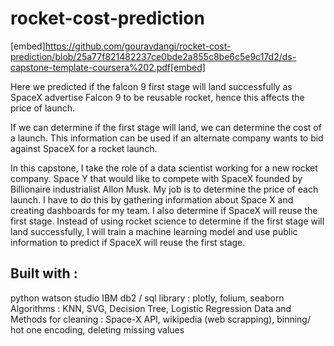 # rocket-cost-prediction

[embed]https://github.com/gouravdangi/rocket-cost-prediction/blob/25a77f821482237ce0bde2a855c8be6c5e9c17d2/ds-capstone-template-coursera%202.pdf[embed]

Here we predicted if the falcon 9 first stage will land successfully as SpaceX advertise Falcon 9  to be reusable rocket, hence this affects the price of launch.

If we can determine if the first stage will land, we can determine the cost of a launch. This information can be used if an alternate company wants to bid against SpaceX for a rocket launch.


In this capstone, I take the role of a data scientist working for a new rocket company. Space Y that would like to compete with SpaceX founded by Billionaire industrialist Allon Musk. My job is to determine the price of each launch. I have to do this by gathering information about Space X and creating dashboards for my team. I also determine if SpaceX will reuse the first stage. Instead of using rocket science to determine if the first stage will land successfully, I will train a machine learning model and use public information to predict if SpaceX will reuse the first stage.

## Built with :

python
watson studio
IBM db2 / sql
library : plotly, folium, seaborn
Algorithms : KNN, SVG, Decision Tree, Logistic Regression
Data and Methods for cleaning : Space-X API, wikipedia (web scrapping), binning/ hot one encoding, deleting missing values

